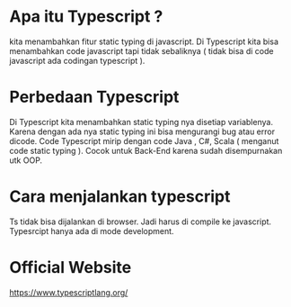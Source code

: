 # Apa itu Typescript ?
kita menambahkan fitur static typing di javascript.
Di Typescript kita bisa menambahkan code javascript tapi tidak sebaliknya ( tidak bisa di code javascript ada codingan typescript ).

# Perbedaan Typescript
Di Typescript kita menambahkan static typing nya disetiap variablenya. Karena dengan ada nya static typing ini bisa mengurangi bug atau error dicode.
Code Typescript mirip dengan code Java , C#, Scala ( menganut code static typing ). Cocok untuk Back-End karena sudah disempurnakan utk OOP.

# Cara menjalankan typescript
Ts tidak bisa dijalankan di browser. Jadi harus di compile ke javascript. Typesrcipt hanya ada di mode development.


# Official Website 
https://www.typescriptlang.org/
